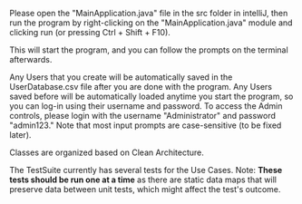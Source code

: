 Please open the "MainApplication.java" file in the src folder in intelliJ, then run the program by right-clicking
on the "MainApplication.java" module and clicking run (or pressing Ctrl + Shift + F10).

This will start the program, and you can follow the prompts on the terminal afterwards.

Any Users that you create will be automatically saved in the UserDatabase.csv file after you are done with the program.
Any Users saved before will be automatically loaded anytime you start the program, so you can log-in using
their username and password. To access the Admin controls, please login with the username "Administrator" and password "admin123."
Note that most input prompts are case-sensitive (to be fixed later).

Classes are organized based on Clean Architecture.

The TestSuite currently has several tests for the Use Cases. 
Note: **These tests should be run one at a time** as there are static data maps that will preserve data between 
unit tests, which might affect the test's outcome.